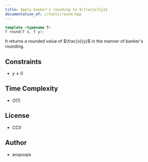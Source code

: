 ```yaml
---
title: Apply banker's rounding to $\frac{x}{y}$
documentation_of: //tools/round.hpp
---
```


```cpp
template <typename T>
T round(T x, T y);
```

It returns a rounded value of $\frac{x}{y}$ in the manner of banker's rounding.

## Constraints
- $y \neq 0$

## Time Complexity
- $O(1)$

## License
- CC0

## Author
- anqooqie
